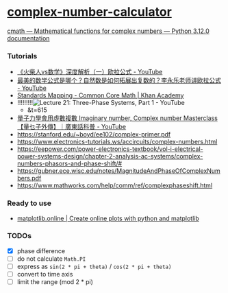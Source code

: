 [complex-number-calculator](https://dirkarnez.github.io/complex-number-calculator/)
===================================================================================
[cmath — Mathematical functions for complex numbers — Python 3.12.0 documentation](https://docs.python.org/3/library/cmath.html)

### Tutorials
- [《火柴人vs数学》深度解析（一）欧拉公式 - YouTube](https://www.youtube.com/watch?v=1R3P3DLTlWE)
- [最美的数学公式是哪个？自然数是如何拓展出复数的？李永乐老师讲欧拉公式 - YouTube](https://www.youtube.com/watch?v=eEiNep19W5U)
- [Standards Mapping - Common Core Math | Khan Academy](https://www.khanacademy.org/standards/CCSS.Math/HSN.CN#HSN.CN.A.3)
- !!!!!!!!!![Lecture 21: Three-Phase Systems, Part 1 - YouTube](https://www.youtube.com/watch?v=Ih92AK1D-2M)
  - &t=615
- [量子力學會用虛數複數 Imaginary number, Complex number Masterclass【量乜子外傳】｜廣東話科普 - YouTube](https://www.youtube.com/watch?v=SCbQFKDF3Kg)
- https://stanford.edu/~boyd/ee102/complex-primer.pdf
- https://www.electronics-tutorials.ws/accircuits/complex-numbers.html
- https://eepower.com/power-electronics-textbook/vol-i-electrical-power-systems-design/chapter-2-analysis-ac-systems/complex-numbers-phasors-and-phase-shift/#
- https://gubner.ece.wisc.edu/notes/MagnitudeAndPhaseOfComplexNumbers.pdf
- https://www.mathworks.com/help/comm/ref/complexphaseshift.html

### Ready to use
- [matplotlib.online | Create online plots with python and matplotlib](https://matplotlib.online/project?id=0)

### TODOs
- [x] phase difference
- [ ] do not calculate `Math.PI`
- [ ] express as `sin(2 * pi + theta)` / `cos(2 * pi + theta)` 
- [ ] convert to time axis
- [ ] limit the range (mod 2 * pi)
